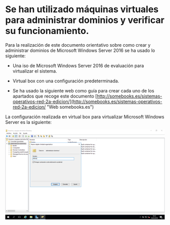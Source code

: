 # Se han utilizado máquinas virtuales para administrar dominios y verificar su funcionamiento.

Para la realización de este documento orientativo sobre como crear y administrar dominios de Microsoft Windows Server 2016 se ha usado lo siguiente:

* Una iso de Microsoft Windows Server 2016 de evaluación para virtualizar el sistema.
- Virtual box con una configuración predeterminada.
+ Se ha usado la siguiente web como guía para crear cada uno de los apartados que recoge este documento [http://somebooks.es/sistemas-operativos-red-2a-edicion/](http://somebooks.es/sistemas-operativos-red-2a-edicion/ "Web somebooks.es")

La configuración realizada en virtual box para virtualizar Microsoft Windows Server es la siguiente:

![alt text](https://github.com/raframmed/administracion_de_dominios/blob/master/assets/images/f/unidad_organizativa.png "Creando unidad organizativa")
